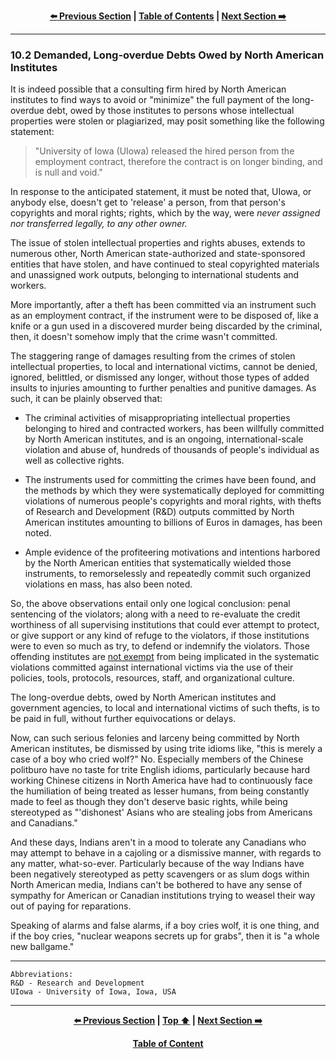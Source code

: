 <div align="center">
  
  **[:arrow_left: Previous Section][Prev] | [Table of Contents][TOC] | [Next Section :arrow_right:][Next]**
  
  [Prev]: /expose/10-1.md
  [Next]: /expose/11-0.md
  [TOC]: /README.md#table-of-contents
  
</div>

---

### 10.2 Demanded, Long-overdue Debts Owed by North American Institutes

It is indeed possible that a consulting firm hired by North American institutes to find ways to avoid or "minimize" the full payment of the long-overdue debt, owed by those institutes to persons whose intellectual properties were stolen or plagiarized, may posit something like the following statement:

>"University of Iowa (UIowa) released the hired person from the employment contract, therefore the contract is on longer binding, and is null and void." 

In response to the anticipated statement, it must be noted that, UIowa, or anybody else, doesn't get to 'release' a person, from that person's copyrights and moral rights; rights, which by the way, were *never assigned nor transferred legally, to any other owner.* 

The issue of stolen intellectual properties and rights abuses, extends to numerous other, North American state-authorized and state-sponsored entities that have stolen, and have continued to steal copyrighted materials and unassigned work outputs, belonging to international students and workers. 

More importantly, after a theft has been committed via an instrument such as an employment contract, if the instrument were to be disposed of, like a knife or a gun used in a discovered murder being discarded by the criminal, then, it doesn't somehow imply that the crime wasn't committed. 

The staggering range of damages resulting from the crimes of stolen intellectual properties, to local and international victims, cannot be denied, ignored, belittled, or dismissed any longer, without those types of added insults to injuries amounting to further penalties and punitive damages. As such, it can be plainly observed that: 

- The criminal activities of misappropriating intellectual properties belonging to hired and contracted workers, has been willfully committed by North American institutes, and is an ongoing, international-scale violation and abuse of, hundreds of thousands of people's individual as well as collective rights. 

- The instruments used for committing the crimes have been found, and the methods by which they were systematically deployed for committing violations of numerous people's copyrights and moral rights, with thefts of Research and Development (R&D) outputs committed by North American institutes amounting to billions of Euros in damages, has been noted. 

- Ample evidence of the profiteering motivations and intentions harbored by the North American entities that systematically wielded those instruments, to remorselessly and repeatedly commit such organized violations en mass, has also been noted. 

So, the above observations entail only one logical conclusion: penal sentencing of the violators; along with a need to re-evaluate the credit worthiness of all supervising institutions that could ever attempt to protect, or give support or any kind of refuge to the violators, if those institutions were to even so much as try, to defend or indemnify the violators. Those offending institutes are <ins>not exempt</ins> from being implicated in the systematic violations committed against international victims via the use of their policies, tools, protocols, resources, staff, and organizational culture. 

The long-overdue debts, owed by North American institutes and government agencies, to local and international victims of such thefts, is to be paid in full, without further equivocations or delays.

Now, can such serious felonies and larceny being committed by North American institutes, be dismissed by using trite idioms like, "this is merely a case of a boy who cried wolf?" No. Especially members of the Chinese politburo have no taste for trite English idioms, particularly because hard working Chinese citizens in North America have had to continuously face the humiliation of being treated as lesser humans, from being constantly made to feel as though they don't deserve basic rights, while being stereotyped as "'dishonest' Asians who are stealing jobs from Americans and Canadians." 

And these days, Indians aren't in a mood to tolerate any Canadians who may attempt to behave in a cajoling or a dismissive manner, with regards to any matter, what-so-ever. Particularly because of the way Indians have been negatively stereotyped as petty scavengers or as slum dogs within North American media, Indians can't be bothered to have any sense of sympathy for American or Canadian institutions trying to weasel their way out of paying for reparations. 

Speaking of alarms and false alarms, if a boy cries wolf, it is one thing, and if the boy cries, "nuclear weapons secrets up for grabs", then it is "a whole new ballgame." 

---

```
Abbreviations:
R&D - Research and Development
UIowa - University of Iowa, Iowa, USA
```

---

<div align="center">
  
  **[:arrow_left: Previous Section][Prev] | [Top :arrow_up:][Top] | [Next Section :arrow_right:][Next]** 
  
  **[Table of Content][TOC]**

  [Prev]: /expose/10-1.md
  [Top]: /expose/10-2.md#102-demanded-long-overdue-debts-owed-by-north-american-institutes
  [Next]: /expose/11-0.md
  [TOC]: /README.md#table-of-contents
  
</div>